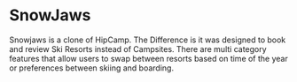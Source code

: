 # SnowJaws

Snowjaws is a clone of HipCamp. The Difference is it was designed to book and review Ski Resorts instead of Campsites. There are multi category features that allow users to swap between resorts based on time of the year or preferences between skiing and boarding. 
